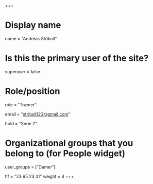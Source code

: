 +++
# Display name
name = "Andreas Striboll"

# Is this the primary user of the site?
superuser = false

# Role/position
role = "Træner"

email = "striboll123@gmail.com"

hold = "Serie 2"

# Organizational groups that you belong to (for People widget)
user_groups = ["Damer"]

tlf = "23 95 23 41"
weight = 4
+++
